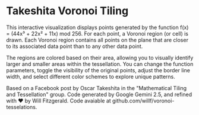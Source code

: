 # Takeshita Voronoi Tiling

This interactive visualization displays points generated by the function f(x) = (44x³ + 22x² + 11x) mod 256. For each point, a Voronoi region (or cell) is drawn. Each Voronoi region contains all points on the plane that are closer to its associated data point than to any other data point.

The regions are colored based on their area, allowing you to visually identify larger and smaller areas within the tessellation. You can change the function parameters, toggle the visibility of the original points, adjust the border line width, and select different color schemes to explore unique patterns.

Based on a Facebook post by Oscar Takeshita in the "Mathematical Tiling and Tessellation" group. Code generated by Google Gemini 2.5, and refined with ❤️ by Will Fitzgerald. Code avaiable at github.com/willf/voronoi-tesselations.
